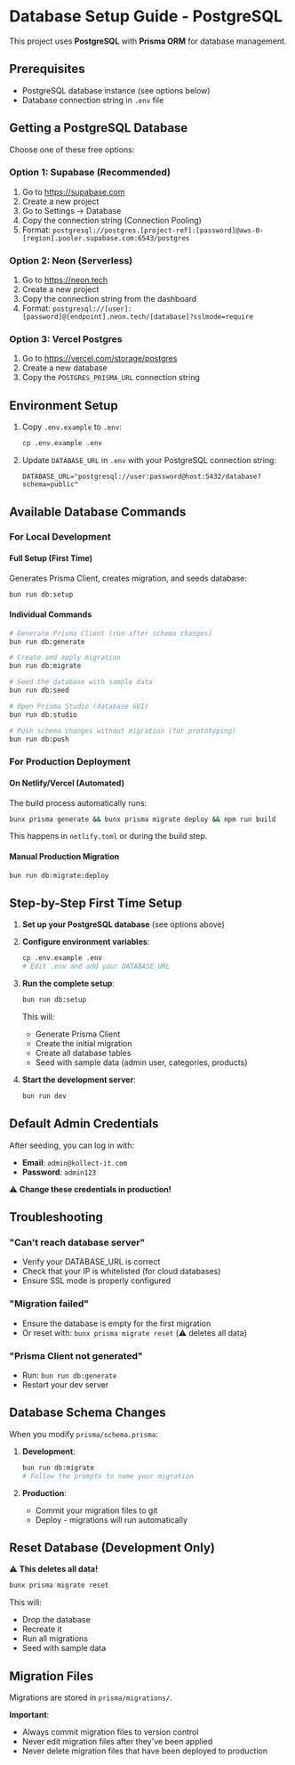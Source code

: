 # Database Setup Guide - PostgreSQL

This project uses **PostgreSQL** with **Prisma ORM** for database management.

## Prerequisites

- PostgreSQL database instance (see options below)
- Database connection string in `.env` file

## Getting a PostgreSQL Database

Choose one of these free options:

### Option 1: Supabase (Recommended)
1. Go to https://supabase.com
2. Create a new project
3. Go to Settings → Database
4. Copy the connection string (Connection Pooling)
5. Format: `postgresql://postgres.[project-ref]:[password]@aws-0-[region].pooler.supabase.com:6543/postgres`

### Option 2: Neon (Serverless)
1. Go to https://neon.tech
2. Create a new project
3. Copy the connection string from the dashboard
4. Format: `postgresql://[user]:[password]@[endpoint].neon.tech/[database]?sslmode=require`

### Option 3: Vercel Postgres
1. Go to https://vercel.com/storage/postgres
2. Create a new database
3. Copy the `POSTGRES_PRISMA_URL` connection string

## Environment Setup

1. Copy `.env.example` to `.env`:
   ```bash
   cp .env.example .env
   ```

2. Update `DATABASE_URL` in `.env` with your PostgreSQL connection string:
   ```env
   DATABASE_URL="postgresql://user:password@host:5432/database?schema=public"
   ```

## Available Database Commands

### For Local Development

#### Full Setup (First Time)
Generates Prisma Client, creates migration, and seeds database:
```bash
bun run db:setup
```

#### Individual Commands
```bash
# Generate Prisma Client (run after schema changes)
bun run db:generate

# Create and apply migration
bun run db:migrate

# Seed the database with sample data
bun run db:seed

# Open Prisma Studio (database GUI)
bun run db:studio

# Push schema changes without migration (for prototyping)
bun run db:push
```

### For Production Deployment

#### On Netlify/Vercel (Automated)
The build process automatically runs:
```bash
bunx prisma generate && bunx prisma migrate deploy && npm run build
```

This happens in `netlify.toml` or during the build step.

#### Manual Production Migration
```bash
bun run db:migrate:deploy
```

## Step-by-Step First Time Setup

1. **Set up your PostgreSQL database** (see options above)

2. **Configure environment variables**:
   ```bash
   cp .env.example .env
   # Edit .env and add your DATABASE_URL
   ```

3. **Run the complete setup**:
   ```bash
   bun run db:setup
   ```
   This will:
   - Generate Prisma Client
   - Create the initial migration
   - Create all database tables
   - Seed with sample data (admin user, categories, products)

4. **Start the development server**:
   ```bash
   bun run dev
   ```

## Default Admin Credentials

After seeding, you can log in with:
- **Email**: `admin@kollect-it.com`
- **Password**: `admin123`

⚠️ **Change these credentials in production!**

## Troubleshooting

### "Can't reach database server"
- Verify your DATABASE_URL is correct
- Check that your IP is whitelisted (for cloud databases)
- Ensure SSL mode is properly configured

### "Migration failed"
- Ensure the database is empty for the first migration
- Or reset with: `bunx prisma migrate reset` (⚠️ deletes all data)

### "Prisma Client not generated"
- Run: `bun run db:generate`
- Restart your dev server

## Database Schema Changes

When you modify `prisma/schema.prisma`:

1. **Development**:
   ```bash
   bun run db:migrate
   # Follow the prompts to name your migration
   ```

2. **Production**:
   - Commit your migration files to git
   - Deploy - migrations will run automatically

## Reset Database (Development Only)

⚠️ **This deletes all data!**
```bash
bunx prisma migrate reset
```
This will:
- Drop the database
- Recreate it
- Run all migrations
- Seed with sample data

## Migration Files

Migrations are stored in `prisma/migrations/`.

**Important**:
- Always commit migration files to version control
- Never edit migration files after they've been applied
- Never delete migration files that have been deployed to production
